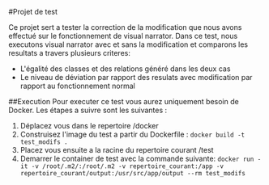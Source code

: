 #Projet de test

Ce projet sert a tester la correction de la modification que nous avons effectué sur le fonctionnement de visual narrator.
Dans ce test, nous executons visual narrator avec et sans la modification et comparons les resultats a travers plusieurs criteres:
- L'égalité des classes et des relations généré dans les deux cas
- Le niveau de déviation par rapport des resulats avec modification par rapport au fonctionnement normal



##Execution
Pour executer ce test vous aurez uniquement besoin de Docker.
Les étapes a suivre sont les suivantes : 
1. Déplacez vous dans le repertoire /docker
2. Construisez l'image du test a partir du Dockerfile : `docker build -t test_modifs .`
3. Placez vous ensuite a la racine du repertoire courant /test
4. Demarrer le container de test avec la commande suivante:
`docker run -it -v /root/.m2/:/root/.m2 -v repertoire_courant:/app -v repertoire_courant/output:/usr/src/app/output --rm test_modifs`
